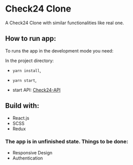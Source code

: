 # Check24 Clone

A Check24 Clone with similar functionalities like real one.

## How to run app:

To runs the app in the development mode you need:

In the project directory:

- `yarn install`, 

- `yarn start`,

- start API: [Check24-API](https://github.com/dofu89/check24-API)


## Build with:

- React.js
- SCSS
- Redux

### The app is in unfinished state. Things to be done:

- Responsive Design
- Authentication
